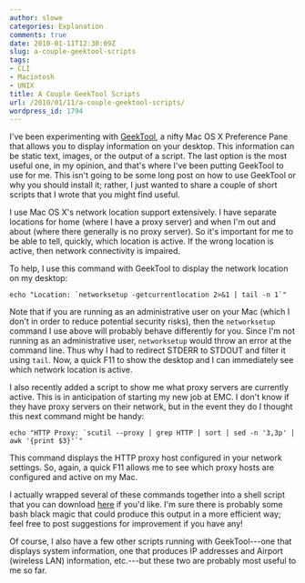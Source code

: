```yaml
---
author: slowe
categories: Explanation
comments: true
date: 2010-01-11T12:30:09Z
slug: a-couple-geektool-scripts
tags:
- CLI
- Macintosh
- UNIX
title: A Couple GeekTool Scripts
url: /2010/01/11/a-couple-geektool-scripts/
wordpress_id: 1794
---
```


I've been experimenting with [GeekTool](http://projects.tynsoe.org/en/geektool/), a nifty Mac OS X Preference Pane that allows you to display information on your desktop. This information can be static text, images, or the output of a script. The last option is the most useful one, in my opinion, and that's where I've been putting GeekTool to use for me. This isn't going to be some long post on how to use GeekTool or why you should install it; rather, I just wanted to share a couple of short scripts that I wrote that you might find useful.

I use Mac OS X's network location support extensively. I have separate locations for home (where I have a proxy server) and when I'm out and about (where there generally is no proxy server). So it's important for me to be able to tell, quickly, which location is active. If the wrong location is active, then network connectivity is impaired.

To help, I use this command with GeekTool to display the network location on my desktop:

	echo "Location: `networksetup -getcurrentlocation 2>&1 | tail -n 1`"

Note that if you are running as an administrative user on your Mac (which I don't in order to reduce potential security risks), then the `networksetup` command I use above will probably behave differently for you. Since I'm not running as an administrative user, `networksetup` would throw an error at the command line. Thus why I had to redirect STDERR to STDOUT and filter it using `tail`. Now, a quick F11 to show the desktop and I can immediately see which network location is active.

I also recently added a script to show me what proxy servers are currently active. This is in anticipation of starting my new job at EMC. I don't know if they have proxy servers on their network, but in the event they do I thought this next command might be handy:

	echo "HTTP Proxy: `scutil --proxy | grep HTTP | sort | sed -n '3,3p' | awk '{print $3}'`"

This command displays the HTTP proxy host configured in your network settings. So, again, a quick F11 allows me to see which proxy hosts are configured and active on my Mac.

I actually wrapped several of these commands together into a shell script that you can download [here][1] if you'd like. I'm sure there is probably some bash black magic that could produce this output in a more efficient way; feel free to post suggestions for improvement if you have any!

Of course, I also have a few other scripts running with GeekTool---one that displays system information, one that produces IP addresses and Airport (wireless LAN) information, etc.---but these two are probably most useful to me so far.

[1]: /public/dl/proxyinfo.zip
